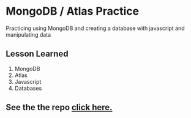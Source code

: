 # MongoDB / Atlas Practice

Practicing using MongoDB and creating a database with javascript and manipulating data

## Lesson Learned

1. MongoDB
2. Atlas
3. Javascript
4. Databases

## See the the repo [click here.](https://github.com/MiguelCamilo/MongoDB-Practice-c9)